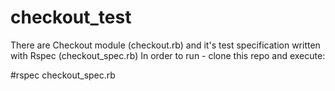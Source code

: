 # checkout_test
There are Checkout module (checkout.rb) and it's test specification written with Rspec (checkout_spec.rb)
In order to run - clone this repo and execute:

#rspec checkout_spec.rb 
